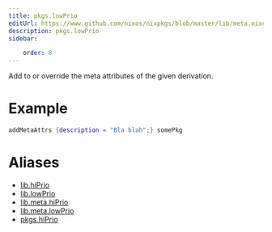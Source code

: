 ```yaml
---
title: pkgs.lowPrio
editUrl: https://www.github.com/nixos/nixpkgs/blob/master/lib/meta.nix#L21C28
description: pkgs.lowPrio
sidebar:

    order: 8
---
```


Add to or override the meta attributes of the given
derivation.

# Example

```nix
addMetaAttrs {description = "Bla blah";} somePkg
```


# Aliases

- [lib.hiPrio](/reference/libhiPrio)
- [lib.lowPrio](/reference/liblowPrio)
- [lib.meta.hiPrio](/reference/libmeta.hiPrio)
- [lib.meta.lowPrio](/reference/libmeta.lowPrio)
- [pkgs.hiPrio](/reference/pkgshiPrio)


